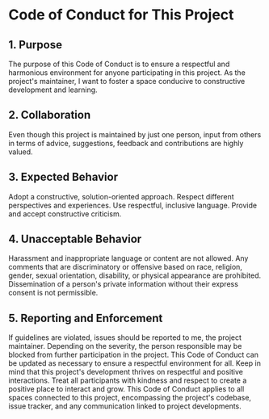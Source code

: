 # Code of Conduct for This Project
## 1. Purpose
   The purpose of this Code of Conduct is to ensure a respectful and harmonious environment for anyone participating in this project. As the project's maintainer, I want to foster a space conducive to constructive development and learning.
## 2. Collaboration
   Even though this project is maintained by just one person, input from others in terms of advice, suggestions, feedback and contributions are highly valued.
## 3. Expected Behavior
   Adopt a constructive, solution-oriented approach.
   Respect different perspectives and experiences.
   Use respectful, inclusive language.
   Provide and accept constructive criticism.
## 4. Unacceptable Behavior
   Harassment and inappropriate language or content are not allowed.
   Any comments that are discriminatory or offensive based on race, religion, gender, sexual orientation, disability, or physical appearance are prohibited.
   Dissemination of a person's private information without their express consent is not permissible.
## 5. Reporting and Enforcement
   If guidelines are violated, issues should be reported to me, the project maintainer. Depending on the severity, the person responsible may be blocked from further participation in the project.
   This Code of Conduct can be updated as necessary to ensure a respectful environment for all.
   Keep in mind that this project's development thrives on respectful and positive interactions. Treat all participants with kindness and respect to create a positive place to interact and grow.
   This Code of Conduct applies to all spaces connected to this project, encompassing the project's codebase, issue tracker, and any communication linked to project developments.